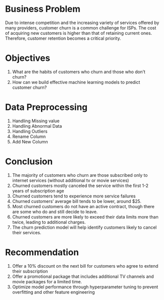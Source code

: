 # Business Problem
Due to intense competition and the increasing variety of services offered by many providers, customer churn is a common challenge for ISPs. The cost of acquiring new customers is higher than that of retaining current ones. Therefore, customer retention becomes a critical priority.

# Objectives
1. What are the habits of customers who churn and those who don’t churn?
2. How can we build effective machine learning models to predict customer churn?

# Data Preprocessing
1. Handling Missing value
2. Handling Abnormal Data
3. Handling Outliers
4. Rename Column
5. Add New Column

# Conclusion 
1. The majority of customers who churn are those subscribed only to internet services (without additional tv or movie services)
2. Churned customers mostly canceled the service within the first 1-2 years of subscription age
3. Churned customers tend to experience more service failures
4. Churned customers’ average bill tends to be lower, around $25.
5. Most churned customers do not have an active contract, though there are some who do and still decide to leave.
6. Churned customers are more likely to exceed their data limits more than twice, leading to additional charges.
7. The churn prediction model will help identify customers likely to cancel their services.

# Recommendation
1. Offer a 10% discount on the next bill for customers who agree to extend their subscription
2. Offer a promotional package that includes additional TV channels and movie packages for a limited time.
3. Optimize model performance through hyperparameter tuning to prevent overfitting and other feature engineering
